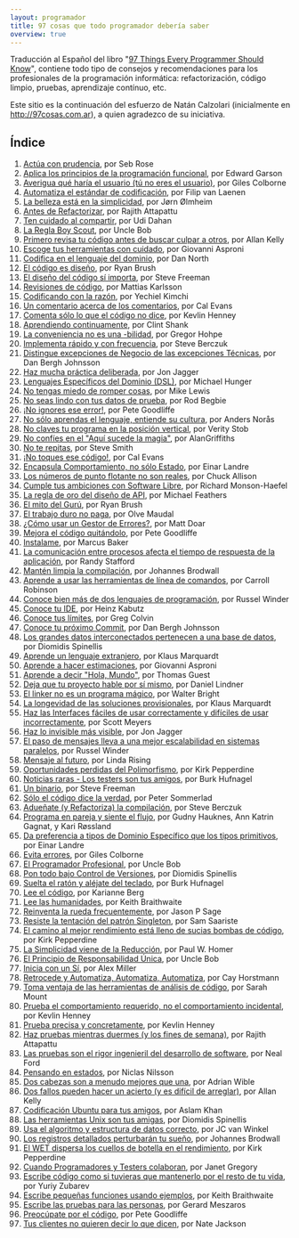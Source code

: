 ```yaml
---
layout: programador
title: 97 cosas que todo programador debería saber
overview: true
---
```


Traducción al Español del libro "[97 Things Every Programmer Should Know](http://programmer.97things.oreilly.com/wiki/index.php/97_Things_Every_Programmer_Should_Know)", contiene todo tipo de consejos y recomendaciones para los profesionales de la programación informática: refactorización, código limpio, pruebas, aprendizaje contínuo, etc.

Este sitio es la continuación del esfuerzo de Natán Calzolari (inicialmente en http://97cosas.com.ar), a quien agradezco de su iniciativa.

## Índice

1. [Actúa con prudencia](actua-con-prudencia.html), por Seb Rose
2. [Aplica los principios de la programación funcional](aplica-programacion-funcional.html), por Edward Garson
3. [Averigua qué haría el usuario (tú no eres el usuario)](averigua-que-haria-usuario.html), por Giles Colborne
4. [Automatiza el estándar de codificación](automatiza-estandar-codificacion.html), por Filip van Laenen
5. [La belleza está en la simplicidad](belleza-simplicidad.html), por Jørn Ølmheim
6. [Antes de Refactorizar](antes-de-refactorizar.html), por Rajith Attapattu
7. [Ten cuidado al compartir](cuidado-al-compartir.html), por Udi Dahan
8. [La Regla Boy Scout](regla-boy-scout.html), por Uncle Bob
9. [Primero revisa tu código antes de buscar culpar a otros](revisa-tu-codigo.html), por Allan Kelly
10. [Escoge tus herramientas con cuidado](escoge-herramientas-con-cuidado.html), por Giovanni Asproni
11. [Codifica en el lenguaje del dominio](codifica-en-lenguaje-del-dominio.html), por Dan North
12. [El código es diseño](codigo-es-disenno.html), por Ryan Brush
13. [El diseño del código sí importa](diseno-en-codigo-importa.html), por Steve Freeman
14. [Revisiones de código](revisiones-codigo.html), por Mattias Karlsson
15. [Codificando con la razón](codifica-con-la-razon.html), por Yechiel Kimchi
16. [Un comentario acerca de los comentarios](comentario-acerca-de-comentarios.html), por Cal Evans
17. [Comenta sólo lo que el código no dice](comenta-codigo-no-dice.html), por Kevlin Henney
18. [Aprendiendo continuamente](aprendiendo-continuamente.html), por Clint Shank
19. [La conveniencia no es una -bilidad](conveniencia.html), por Gregor Hohpe
20. [Implementa rápido y con frecuencia](implementa-rapido-y-con-frecuencia.html), por Steve Berczuk
21. [Distingue excepciones de Negocio de las excepciones Técnicas](distingue-excepciones-negocio-tecnicas.html), por Dan Bergh Johnsson
22. [Haz mucha práctica deliberada](haz-mucha-practica-deliberada.html), por Jon Jagger
23. [Lenguajes Específicos del Dominio (DSL)](dsl.html), por Michael Hunger
24. [No tengas miedo de romper cosas](no-tengas-miedo-de-romper-cosas.html), por Mike Lewis
25. [No seas lindo con tus datos de prueba](no-seas-lindo-pruebas.html), por Rod Begbie
26. [¡No ignores ese error!](no-ignores-error.html), por Pete Goodliffe
27. [No sólo aprendas el lenguaje, entiende su cultura](no-aprendas-lenguaje-entiende-su-cultura.html), por Anders Norås
28. [No claves tu programa en la posición vertical](no-claves-programa.html), por Verity Stob
29. [No confíes en el "Aquí sucede la magia"](no-confies-magia.html), por AlanGriffiths
30. [No te repitas](no-te-repitas.html), por Steve Smith
31. [¡No toques ese código!](no-toques-ese-codigo.html), por Cal Evans
32. [Encapsula Comportamiento, no sólo Estado](encapsula-comportamiento.html), por Einar Landre
33. [Los números de punto flotante no son reales](numeros-punto-flotante.html), por Chuck Allison
34. [Cumple tus ambiciones con Software Libre](cumple-ambiciones-con-software-libre.html), por Richard Monson-Haefel
35. [La regla de oro del diseño de API](regla-oro-api.html), por Michael Feathers
36. [El mito del Gurú](el-mito-del-guru.html), por Ryan Brush
37. [El trabajo duro no paga](el-trabajo-duro-no-paga.html), por Olve Maudal
38. [¿Cómo usar un Gestor de Errores?](como-usar-bug-tracker.html), por Matt Doar
39. [Mejora el código quitándolo](mejora-codigo-quitandolo.html), por Pete Goodliffe
40. [Instalame](instalame.html), por Marcus Baker
41. [La comunicación entre procesos afecta el tiempo de respuesta de la aplicación](ipc-afecta.html), por Randy Stafford
42. [Mantén limpia la compilación](manten-limpia-compilacion.html), por Johannes Brodwall
43. [Aprende a usar las herramientas de línea de comandos](aprende-usar-linea-comando.html), por Carroll Robinson
44. [Conoce bien más de dos lenguajes de programación](conoce-bien-dos-lenguajes.html), por Russel Winder
45. [Conoce tu IDE](conoce-tu-ide.html), por Heinz Kabutz
46. [Conoce tus límites](conoce-tus-limites.html), por Greg Colvin
47. [Conoce tu próximo Commit](conoce-proximo-commit.html), por Dan Bergh Johnsson
48. [Los grandes datos interconectados pertenecen a una base de datos](datos-interconectados-pertenecen-base-de-datos.html), por Diomidis Spinellis
49. [Aprende un lenguaje extranjero](aprende-lenguaje-extranjero.html), por Klaus Marquardt
50. [Aprende a hacer estimaciones](aprende-estimaciones.html), por Giovanni Asproni
51. [Aprende a decir "Hola, Mundo"](aprende-decir-hola-mundo.html), por Thomas Guest
52. [Deja que tu proyecto hable por sí mismo](deja-proyecto-hable-por-si-mismo.html), por Daniel Lindner
53. [El linker no es un programa mágico](linker-no-magico.html), por Walter Bright
54. [La longevidad de las soluciones provisionales](longevidad-soluciones-provisionales.html), por Klaus Marquardt
55. [Haz las Interfaces fáciles de usar correctamente y difíciles de usar incorrectamente](interfaces-faciles-usar.html), por Scott Meyers
56. [Haz lo invisible más visible](haz-lo-invisible-mas-visible.html), por Jon Jagger
57. [El paso de mensajes lleva a una mejor escalabilidad en sistemas paralelos](paso-mensajes-mejor-escalabilidad.html), por Russel Winder
58. [Mensaje al futuro](mensaje-al-futuro.html), por Linda Rising
59. [Oportunidades perdidas del Polimorfismo](oportunidades-perdidas-polimorfismo.html), por Kirk Pepperdine
60. [Noticias raras - Los testers son tus amigos](testers-amigos.html), por Burk Hufnagel
61. [Un binario](un-binario.html), por Steve Freeman
62. [Sólo el código dice la verdad](solo-codigo-dice-verdad.html), por Peter Sommerlad
63. [Adueñate (y Refactoriza) la compilación](aduenate-build.html), por Steve Berczuk
64. [Programa en pareja y siente el flujo](programa-en-pareja-siente-flujo.html), por Gudny Hauknes, Ann Katrin Gagnat, y Kari Røssland
65. [Da preferencia a tipos de Dominio Específico que los tipos primitivos](preferencia-tipos-dominio-especifico.html), por Einar Landre
66. [Evita errores](evita-errores.html), por Giles Colborne
67. [El Programador Profesional](el-programador-profesional.html), por Uncle Bob
68. [Pon todo bajo Control de Versiones](pon-todo-bajo-control-de-versiones.html), por Diomidis Spinellis
69. [Suelta el ratón y aléjate del teclado](suelta-raton-alejate-teclado.html), por Burk Hufnagel
70. [Lee el código](lee-el-codigo.html), por Karianne Berg
71. [Lee las humanidades](lee-humanidades.html), por Keith Braithwaite
72. [Reinventa la rueda frecuentemente](reinventa-rueda-frecuentemente.html), por Jason P Sage
73. [Resiste la tentación del patrón Singleton](resiste-tentacion-singleton.html), por Sam Saariste
74. [El camino al mejor rendimiento está lleno de sucias bombas de código](camino-al-rendimiento-bombas-codigo.html), por Kirk Pepperdine
75. [La Simplicidad viene de la Reducción](simplicidad-reduccion.html), por Paul W. Homer
76. [El Principio de Responsabilidad Única](principio-responsabilidad-unica.html), por Uncle Bob
77. [Inicia con un Sí](inicia-con-un-si.html), por Alex Miller
78. [Retrocede y Automatiza, Automatiza, Automatiza](retrocede-automatiza.html), por Cay Horstmann
79. [Toma ventaja de las herramientas de análisis de código](toma-ventaja-analisis-codigo.html), por Sarah Mount
80. [Prueba el comportamiento requerido, no el comportamiento incidental](prueba-comportamiento-requerido-no-incidental.html), por Kevlin Henney
81. [Prueba precisa y concretamente](prueba-precisa-concretamente.html), por Kevlin Henney
82. [Haz pruebas mientras duermes (y los fines de semana)](pruebas-fin-de-semana.html), por Rajith Attapattu
83. [Las pruebas son el rigor ingenieril del desarrollo de software](pruebas-son-rigor-ingenieril.html), por Neal Ford
84. [Pensando en estados](pensando-en-estados.html), por Niclas Nilsson
85. [Dos cabezas son a menudo mejores que una](dos-cabezas-mejor-una.html), por Adrian Wible
86. [Dos fallos pueden hacer un acierto (y es difícil de arreglar)](dos-fallos-pueden-hacer-acierto.html), por Allan Kelly
87. [Codificación Ubuntu para tus amigos](codificacion-ubuntu.html), por Aslam Khan
88. [Las herramientas Unix son tus amigas](herramientas-unix-amigas.html), por Diomidis Spinellis
89. [Usa el algoritmo y estructura de datos correcto](usa-algoritmo-estructura-de-datos-correcto.html), por JC van Winkel
90. [Los registros detallados perturbarán tu sueño](registros-detallados-quitaran-sueno.html), por Johannes Brodwall
91. [El WET dispersa los cuellos de botella en el rendimiento](wet-dispersa-cuellos-de-botella.html), por Kirk Pepperdine
92. [Cuando Programadores y Testers colaboran](cuando-programadores-testers-colaboran.html), por Janet Gregory
93. [Escribe código como si tuvieras que mantenerlo por el resto de tu vida](escribe-codigo-mantenerlo-por-vida.html), por Yuriy Zubarev
94. [Escribe pequeñas funciones usando ejemplos](escribe-funciones-con-ejemplos.html), por Keith Braithwaite
95. [Escribe las pruebas para las personas](escribe-pruebas-para-personas.html), por Gerard Meszaros
96. [Preocúpate por el código](preocupate-por-el-codigo.html), por Pete Goodliffe
97. [Tus clientes no quieren decir lo que dicen](tus-clientes.html), por Nate Jackson
